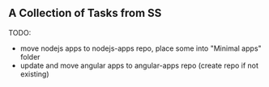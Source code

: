 
## A Collection of Tasks from SS

TODO:
- move nodejs apps to nodejs-apps repo, place some into "Minimal apps" folder
- update and move angular apps to angular-apps repo (create repo if not existing)
